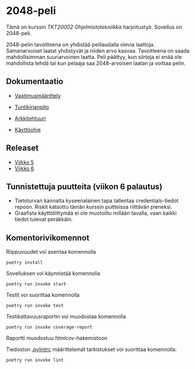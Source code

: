 # 2048-peli

Tämä on kurssin *TKT20002 Ohjelmistotekniikka* harjoitustyö. Sovellus on 2048-peli.

2048-pelin tavoitteena on yhdistää pelilaudalla olevia laattoja. Samanarvoiset laatat yhdistyvät ja niiden arvo kasvaa. Tavoitteena on saada
mahdollisimman suuriarvoinen laatta. Peli päättyy, kun siirtoja ei enää ole mahdollista tehdä tai kun pelaaja saa 2048-arvoisen laatan ja
voittaa pelin. 

## Dokumentaatio

- [Vaatimusmäärittely](dokumentaatio/vaatimusmaarittely.md)

- [Tuntikirjanpito](dokumentaatio/tuntikirjanpito.md)

- [Arkkitehtuuri](dokumentaatio/arkkitehtuuri.md)

- [Käyttöohje](dokumentaatio/kayttoohje.md)

## Releaset

- [Viikko 5](https://github.com/lautsar/ot-2048/releases/tag/viikko5)
- [Viikko 6](https://github.com/lautsar/ot-2048/releases/tag/viikko6)

## Tunnistettuja puutteita (viikon 6 palautus)

* Tietoturvan kannalta kyseenalainen tapa tallentaa credentials-tiedot repoon. Riskit katsottu tämän kurssin puitteissa riittävän pieneksi.
* Graafista käyttöliittymää ei ole muotoiltu millään tavalla, vaan kaikki tiedot tulevat peräkkäin.

## Komentorivikomennot

Riippuvuudet voi asentaa komennolla
```
poetry install
```

Sovelluksen voi käynnistää komennolla
```
poetry run invoke start
```

Testit voi suorittaa komennolla
```
poetry run invoke test
```

Testikattavuusraportin voi muodostaa komennolla
```
poetry run invoke coverage-report
```
Raportti muodostuu *htmlcov*-hakemistoon

Tiedoston [.pylintrc](.pylintrc) määrittelemät tarkistukset voi suorittaa komennolla:
```
poetry run invoke lint
```
